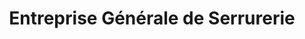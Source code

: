 ---
title: "Entreprise Générale de Serrurerie"
url: /montbronn/entreprise-generale-de-serrurerie/
shop: serrurier
---